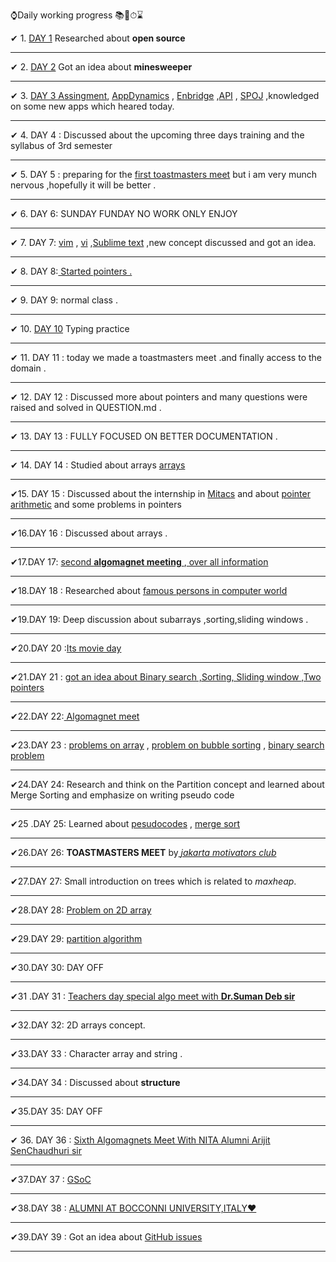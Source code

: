 
⌚Daily working progress 📚📖⏱⌛

✔ 1.  [DAY 1](https://github.com/cleanhand/phase-1-BHAGYASREE200/blob/main/Days/Day1.md)      Researched about **open source**    

------------------------------------------------------------------------------------------------------------------------------------------------------------------
✔ 2.  [DAY 2](https://github.com/BHAGYASREE200/DOCUMENTATION-OF-ALWAYS-BE-ALERT/blob/main/classworkday2.md)  Got an idea about **minesweeper**   

-----------------------------------------------------------------------------------------------------------------------------------------------------------------            
✔ 3.  [DAY 3  Assingment](https://en.wikipedia.org/wiki/AppDynamics), [AppDynamics](https://www.appdynamics.com/) ,  [Enbridge](https://en.wikipedia.org/wiki/Enbridge) ,[API](https://en.wikipedia.org/wiki/API) , [SPOJ](https://en.wikipedia.org/wiki/SPOJ) ,knowledged on some new apps which heared today. 
      
-----------------------------------------------------------------------------------------------------------------------------------------------------------------------                 
✔ 4.  DAY 4 : Discussed about the upcoming three days training and the syllabus of 3rd semester     

---------------------------------------------------------------------------------------------------------------------------------------------------------------------                        
✔ 5.  DAY 5 : preparing for the [first  toastmasters meet](https://github.com/cleanhand/phase-1-BHAGYASREE200/blob/main/toastmasters/info.md)     but i am very munch nervous ,hopefully it will be better .   

----------------------------------------------------------------------------------------------------------------------------------------------------------------------           
✔ 6.  DAY 6: SUNDAY FUNDAY NO WORK ONLY ENJOY       

---------------------------------------------------------------------------------------------------------------------------------------------------------------------             
✔ 7.  DAY 7: [vim](https://www.vim.org/about.php#:~:text=Vim%20is%20a%20highly%20configurable,consider%20it%20an%20entire%20IDE%20.)   ,
        [vi](https://en.wikipedia.org/wiki/Vi) ,[Sublime text](https://en.wikipedia.org/wiki/Sublime_Text) ,new concept discussed and got an idea.              
     
---------------------------------------------------------------------------------------------------------------------------------------------------              
✔ 8. DAY 8:[ Started pointers .](https://github.com/cleanhand/phase-1-BHAGYASREE200/blob/main/pointers/problems.c)        


--------------------------------------------------------------------------------------------------------------------------------------------------             
✔ 9. DAY 9: normal class .       

-------------------------------------------------------------------------------------------------------------------------------------------------------------------            
✔ 10. [DAY 10](https://www.keybr.com/) Typing practice    

-----------------------------------------------------------------------------------------------------------------------------------------------------------------
✔ 11. DAY 11 : today we made a toastmasters meet .and finally access to the domain .                                

--------------------------------------------------------------------------------------------------------------------------------------------------
✔ 12. DAY 12 : Discussed more about pointers and many questions were raised and solved in QUESTION.md .            

-----------------------------------------------------------------------------------------------------------------------------------------------------------               
✔ 13. DAY 13 : FULLY FOCUSED ON BETTER DOCUMENTATION   .        

----------------------------------------------------------------------------------------------------------------------------------------------------------    
✔ 14. DAY 14 : Studied about arrays [arrays](https://www.geeksforgeeks.org/arrays-in-c-cpp/)           

-----------------------------------------------------------------------------------------------------------------------------------------------------------
✔15. DAY 15 : Discussed about the internship in [Mitacs](https://www.mitacs.ca/en) and about [pointer arithmetic](https://www.tutorialspoint.com/cprogramming/c_pointer_arithmetic.htm)  and some problems in pointers    

--------------------------------------------------------------------------------------------------------------------------------------------------------------------    
✔16.DAY 16 : Discussed about arrays .                                                        

----------------------------------------------------------------------------------------------------------------------------------------------------------------------    
✔17.DAY 17: [second **algomagnet meeting** ](https://youtu.be/bBFrGnXVAe4)    ,[ over all information](https://github.com/cleanhand/phase-1-BHAGYASREE200/blob/main/toastmasters/info.md)      

---------------------------------------------------------------------------------------------------------------------------------------------------------------------

✔18.DAY 18 : Researched about [famous persons in computer world](https://github.com/cleanhand/phase-1-BHAGYASREE200/blob/main/Famous%20Inventors%20of%20computer%20science/personality.md)       

-----------------------------------------------------------------------------------------------------------------------------------------------------------------    
✔19.DAY 19: Deep discussion about subarrays ,sorting,sliding windows .                         

-----------------------------------------------------------------------------------------------------------------------------------------------------------------       
✔20.DAY 20 :[Its movie day ](https://github.com/cleanhand/phase-1-BHAGYASREE200/blob/main/movie%20days/review.md)      

-----------------------------------------------------------------------------------------------------------------------------------------------------------------   
✔21.DAY 21 : [got an idea about Binary search ,Sorting, Sliding window ,Two pointers ](https://github.com/cleanhand/phase-1-BHAGYASREE200/blob/main/Days/DAY%2021.md)      


-----------------------------------------------------------------------------------------------------------------------------------------------------------------
✔22.DAY 22:[ Algomagnet meet](https://github.com/cleanhand/phase-1-BHAGYASREE200/blob/main/toastmasters/fourth%20meet.md)       

-----------------------------------------------------------------------------------------------------------------------------------------------------------------      

✔23.DAY 23 : [problems on array](https://github.com/cleanhand/phase-1-BHAGYASREE200/blob/main/arrays/sum%20of%20array%20.c)  ,  [problem on bubble sorting](https://github.com/cleanhand/phase-1-BHAGYASREE200/blob/main/arrays/bubble%20sorting.c)  ,  [binary search problem](https://github.com/cleanhand/phase-1-BHAGYASREE200/blob/main/arrays/binary%20search.c)                        

-----------------------------------------------------------------------------------------------------------------------------------------------------------------             

✔24.DAY 24: Research and think on the Partition concept and learned about Merge Sorting and emphasize on writing pseudo code

-----------------------------------------------------------------------------------------------------------------------------------------------------------------   
✔25 .DAY 25: Learned about [ pesudocodes](https://github.com/cleanhand/phase-1-BHAGYASREE200/blob/main/Days/DAY%2025.md)     , [merge sort](https://www.geeksforgeeks.org/merge-sort/)       

-----------------------------------------------------------------------------------------------------------------------------------------------------------------    

✔26.DAY 26: **TOASTMASTERS MEET**    by[ *_jakarta motivators club_*](https://github.com/cleanhand/phase-1-BHAGYASREE200/blob/main/toastmasters/jakarta%20motivators%20club%20.md)         

-----------------------------------------------------------------------------------------------------------------------------------------------------------------   

✔27.DAY 27: Small introduction on trees which is related to *maxheap*.

-----------------------------------------------------------------------------------------------------------------------------------------------------------------   

✔28.DAY 28: [Problem on 2D array](https://github.com/cleanhand/phase-1-BHAGYASREE200/blob/main/Days/DAY%2028.c)                                 

-----------------------------------------------------------------------------------------------------------------------------------------------------------------    
✔29.DAY 29: [partition algorithm](https://github.com/cleanhand/phase-1-BHAGYASREE200/blob/main/Days/DAY%2029.md)                

-----------------------------------------------------------------------------------------------------------------------------------------------------------------     
✔30.DAY 30: DAY OFF             

-----------------------------------------------------------------------------------------------------------------------------------------------------------------  
✔31 .DAY 31 : [Teachers day special algo meet with **Dr.Suman Deb sir** ](https://github.com/cleanhand/phase-1-BHAGYASREE200/blob/main/toastmasters/fifth%20meet.md)  

-----------------------------------------------------------------------------------------------------------------------------------------------------------------
✔32.DAY 32: 2D arrays concept.           

-----------------------------------------------------------------------------------------------------------------------------------------------------------------
✔33.DAY 33 : Character array and string   .              

-----------------------------------------------------------------------------------------------------------------------------------------------------------------
✔34.DAY 34 : Discussed about **structure**                              

-----------------------------------------------------------------------------------------------------------------------------------------------------------------     
✔35.DAY 35: DAY OFF

-----------------------------------------------------------------------------------------------------------------------------------------------------------------       

✔ 36. DAY 36 : [Sixth Algomagnets Meet With NITA Alumni Arijit SenChaudhuri sir ](https://github.com/cleanhand/phase-1-BHAGYASREE200/blob/main/toastmasters/sixth%20meet.md)   

-----------------------------------------------------------------------------------------------------------------------------------------------------------------           

✔37.DAY 37 : [GSoC](https://opensource.googleblog.com/search/label/gsoc)                

----------------------------------------------------------------------------------------------------------------------------------------------------------------
✔38.DAY 38 : [ALUMNI AT BOCCONNI UNIVERSITY,ITALY❤](https://github.com/cleanhand/phase-1-BHAGYASREE200/blob/main/toastmasters/Interaction%20session%20with%20senior.md)  

-----------------------------------------------------------------------------------------------------------------------------------------------------------------          

✔39.DAY 39 : Got an idea about [GitHub issues](https://docs.github.com/en/issues/tracking-your-work-with-issues/creating-an-issue)               

-----------------------------------------------------------------------------------------------------------------------------------------------------------------    


